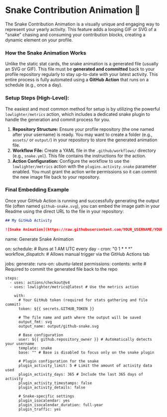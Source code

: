 # Snake Contribution Animation 🐍

The Snake Contribution Animation is a visually unique and engaging way to represent your yearly activity. This feature adds a looping GIF or SVG of a "snake" chasing and consuming your contribution blocks, creating a dynamic element on your profile.

### How the Snake Animation Works

Unlike the static stat cards, the snake animation is a generated file (usually an SVG or GIF). This file must be **generated and committed** back to your profile repository regularly to stay up-to-date with your latest activity. This entire process is fully automated using a **GitHub Action** that runs on a schedule (e.g., once a day).

### Setup Steps (High-Level):

The easiest and most common method for setup is by utilizing the powerful `lowlighter/metrics` action, which includes a dedicated snake plugin to handle the generation and commit process for you.

1.  **Repository Structure:** Ensure your profile repository (the one named after your username) is ready. You may want to create a folder (e.g., `assets/` or `output/`) in your repository to store the generated animation file.
2.  **Workflow File:** Create a YAML file in the `.github/workflows/` directory (e.g., `snake.yml`). This file contains the instructions for the action.
3.  **Action Configuration:** Configure the workflow to use the `lowlighter/metrics` action with the `plugins.activity.snake` parameter enabled. You must grant the action write permissions so it can commit the new image file back to your repository.

### Final Embedding Example

Once your GitHub Action is running and successfully generating the output file (often named `github-snake.svg`), you can embed the image path in your Readme using the direct URL to the file in your repository:

```markdown
## My GitHub Activity

![Snake Animation](https://raw.githubusercontent.com/YOUR_USERNAME/YOUR_USERNAME/output/github-snake.svg)

```
name: Generate Snake Animation

on:
  schedule:
    # Runs at 1 AM UTC every day
    - cron: "0 1 * * *"
  workflow_dispatch:
    # Allows manual trigger via the GitHub Actions tab

jobs:
  generate:
    runs-on: ubuntu-latest
    permissions:
      contents: write # Required to commit the generated file back to the repo

    steps:
      - uses: actions/checkout@v4
      - uses: lowlighter/metrics@latest # Use the metrics action

        with:
          # Your GitHub token (required for stats gathering and file commit)
          token: ${{ secrets.GITHUB_TOKEN }} 
          
          # The file name and path where the output will be saved
          output_fmt: svg
          output_name: output/github-snake.svg 
          
          # Base configuration
          user: ${{ github.repository_owner }} # Automatically detects your username
          template: snake
          base: "" # Base is disabled to focus only on the snake plugin
          
          # Plugin configuration for the snake
          plugin_activity_limit: 5 # Limit the amount of activity data used
          plugin_activity_days: 365 # Include the last 365 days of activity
          plugin_activity_timestamps: false
          plugin_activity_details: false 
          
          # Snake-specific settings
          plugin_isocalendar: yes
          plugin_isocalendar_duration: full-year
          plugin_traffic: yes
```